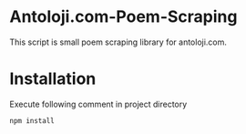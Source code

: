 # Antoloji.com-Poem-Scraping
This script is small poem scraping library for antoloji.com.

# Installation
Execute following comment in project directory
```
npm install
```

